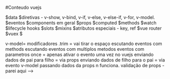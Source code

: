 #Conteudo vuejs

$data
$diretivas - v-show, v-bind, v-if, v-else, v-else-if, v-for, v-model.
$eventos
$components em geral
$props
$computed
$methods
$watch
$lifecycle hooks
$slots
$mixins
$atributos especiais - key, ref
$vue router
$vuex
$


v-model= 
modificadores .trim = vai tirar o espaço
escutando eventos com methods
 escutando eventos com multiplos metodos
 eventos com parametros
once = apenas ativar o evento uma vez no vuejs
enviando dados de pai para filho = via props
enviando dados de filho para o pai = via evento
v-model passando dados da props n funciona.
validação de props - parei aqui
 -->